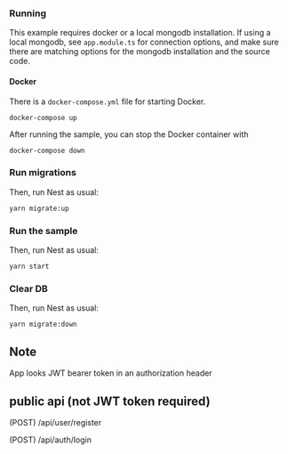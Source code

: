 ### Running

This example requires docker or a local mongodb installation.  If using a local mongodb, see `app.module.ts` for connection options, and make sure there are matching options for the mongodb installation and the source code.

#### Docker

There is a `docker-compose.yml` file for starting Docker.

`docker-compose up`

After running the sample, you can stop the Docker container with

`docker-compose down`

### Run migrations

Then, run Nest as usual:

`yarn migrate:up`
### Run the sample

Then, run Nest as usual:

`yarn start`

### Clear DB

Then, run Nest as usual:

`yarn migrate:down`

## Note
App looks JWT bearer token in an authorization header

## public api (not JWT token required)
(POST)  /api/user/register

(POST)  /api/auth/login
